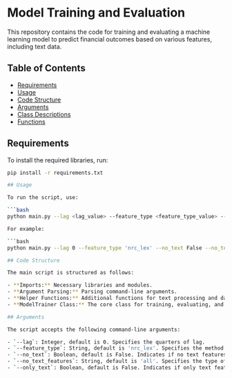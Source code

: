 # Model Training and Evaluation

This repository contains the code for training and evaluating a machine learning model to predict financial outcomes based on various features, including text data.

## Table of Contents
- [Requirements](#requirements)
- [Usage](#usage)
- [Code Structure](#code-structure)
- [Arguments](#arguments)
- [Class Descriptions](#class-descriptions)
- [Functions](#functions)

## Requirements

To install the required libraries, run:

```bash
pip install -r requirements.txt

## Usage

To run the script, use:

```bash
python main.py --lag <lag_value> --feature_type <feature_type_value> --no_text <no_text_flag> --no_text_features <no_text_features_value> --only_text <only_text_flag>

For example:

```bash
python main.py --lag 0 --feature_type 'nrc_lex' --no_text False --no_text_features 'all' --only_text False

## Code Structure

The main script is structured as follows:

- **Imports:** Necessary libraries and modules.
- **Argument Parsing:** Parsing command-line arguments.
- **Helper Functions:** Additional functions for text processing and data formatting.
- **ModelTrainer Class:** The core class for training, evaluating, and saving the model.

## Arguments

The script accepts the following command-line arguments:

- `--lag`: Integer, default is 0. Specifies the quarters of lag.
- `--feature_type`: String, default is 'nrc_lex'. Specifies the method for encoding text.
- `--no_text`: Boolean, default is False. Indicates if no text features should be included.
- `--no_text_features`: String, default is 'all'. Specifies the type of features to exclude when `--no_text` is True.
- `--only_text`: Boolean, default is False. Indicates if only text features should be included.
